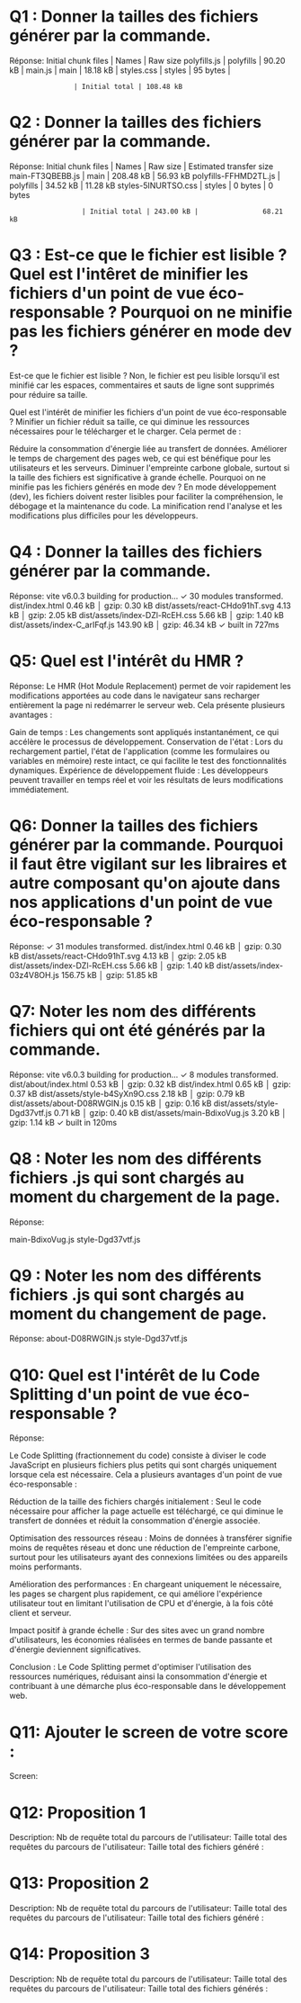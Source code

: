 # Q1 : Donner la tailles des fichiers générer par la commande.
Réponse:
Initial chunk files | Names         |  Raw size
polyfills.js        | polyfills     |  90.20 kB | 
main.js             | main          |  18.18 kB | 
styles.css          | styles        |  95 bytes | 

                    | Initial total | 108.48 kB

# Q2 : Donner la tailles des fichiers générer par la commande.
Réponse:
Initial chunk files   | Names         |  Raw size | Estimated transfer size
main-FT3QBEBB.js      | main          | 208.48 kB |                56.93 kB
polyfills-FFHMD2TL.js | polyfills     |  34.52 kB |                11.28 kB
styles-5INURTSO.css   | styles        |   0 bytes |                 0 bytes

                      | Initial total | 243.00 kB |                68.21 kB

# Q3 : Est-ce que le fichier est lisible ? Quel est l'intêret de minifier les fichiers d'un point de vue éco-responsable ? Pourquoi on ne minifie pas les fichiers générer en mode dev ?
Est-ce que le fichier est lisible ?
Non, le fichier est peu lisible lorsqu'il est minifié car les espaces, commentaires et sauts de ligne sont supprimés pour réduire sa taille.

Quel est l'intérêt de minifier les fichiers d'un point de vue éco-responsable ?
Minifier un fichier réduit sa taille, ce qui diminue les ressources nécessaires pour le télécharger et le charger. Cela permet de :

Réduire la consommation d'énergie liée au transfert de données.
Améliorer le temps de chargement des pages web, ce qui est bénéfique pour les utilisateurs et les serveurs.
Diminuer l'empreinte carbone globale, surtout si la taille des fichiers est significative à grande échelle.
Pourquoi on ne minifie pas les fichiers générés en mode dev ?
En mode développement (dev), les fichiers doivent rester lisibles pour faciliter la compréhension, le débogage et la maintenance du code. La minification rend l'analyse et les modifications plus difficiles pour les développeurs.

# Q4 : Donner la tailles des fichiers générer par la commande.
Réponse:
vite v6.0.3 building for production...
✓ 30 modules transformed.
dist/index.html                   0.46 kB │ gzip:  0.30 kB
dist/assets/react-CHdo91hT.svg    4.13 kB │ gzip:  2.05 kB
dist/assets/index-DZl-RcEH.css    5.66 kB │ gzip:  1.40 kB
dist/assets/index-C_arIFqf.js   143.90 kB │ gzip: 46.34 kB
✓ built in 727ms

# Q5: Quel est l'intérêt du HMR ?
Réponse:
Le HMR (Hot Module Replacement) permet de voir rapidement les modifications apportées au code dans le navigateur sans recharger entièrement la page ni redémarrer le serveur web. Cela présente plusieurs avantages :

Gain de temps : Les changements sont appliqués instantanément, ce qui accélère le processus de développement.
Conservation de l'état : Lors du rechargement partiel, l'état de l'application (comme les formulaires ou variables en mémoire) reste intact, ce qui facilite le test des fonctionnalités dynamiques.
Expérience de développement fluide : Les développeurs peuvent travailler en temps réel et voir les résultats de leurs modifications immédiatement.

# Q6: Donner la tailles des fichiers générer par la commande. Pourquoi il faut être vigilant sur les libraires et autre composant qu'on ajoute dans nos applications d'un point de vue éco-responsable ?
Réponse:
✓ 31 modules transformed.
dist/index.html                   0.46 kB │ gzip:  0.30 kB
dist/assets/react-CHdo91hT.svg    4.13 kB │ gzip:  2.05 kB
dist/assets/index-DZl-RcEH.css    5.66 kB │ gzip:  1.40 kB
dist/assets/index-03z4V8OH.js   156.75 kB │ gzip: 51.85 kB

# Q7: Noter les nom des différents fichiers qui ont été générés par la commande.
Réponse:
vite v6.0.3 building for production...
✓ 8 modules transformed.
dist/about/index.html           0.53 kB │ gzip: 0.32 kB
dist/index.html                 0.65 kB │ gzip: 0.37 kB
dist/assets/style-b4SyXn9O.css  2.18 kB │ gzip: 0.79 kB
dist/assets/about-D08RWGIN.js   0.15 kB │ gzip: 0.16 kB
dist/assets/style-Dgd37vtf.js   0.71 kB │ gzip: 0.40 kB
dist/assets/main-BdixoVug.js    3.20 kB │ gzip: 1.14 kB
✓ built in 120ms

# Q8 : Noter les nom des différents fichiers .js qui sont chargés au moment du chargement de la page.
Réponse:

main-BdixoVug.js
style-Dgd37vtf.js

# Q9 : Noter les nom des différents fichiers .js qui sont chargés au moment du changement de page.
Réponse:
about-D08RWGIN.js
style-Dgd37vtf.js

# Q10: Quel est l'intérêt de lu Code Splitting d'un point de vue éco-responsable ?
Réponse:

Le Code Splitting (fractionnement du code) consiste à diviser le code JavaScript en plusieurs fichiers plus petits qui sont chargés uniquement lorsque cela est nécessaire. Cela a plusieurs avantages d'un point de vue éco-responsable :

Réduction de la taille des fichiers chargés initialement :
Seul le code nécessaire pour afficher la page actuelle est téléchargé, ce qui diminue le transfert de données et réduit la consommation d'énergie associée.

Optimisation des ressources réseau :
Moins de données à transférer signifie moins de requêtes réseau et donc une réduction de l'empreinte carbone, surtout pour les utilisateurs ayant des connexions limitées ou des appareils moins performants.

Amélioration des performances :
En chargeant uniquement le nécessaire, les pages se chargent plus rapidement, ce qui améliore l'expérience utilisateur tout en limitant l'utilisation de CPU et d'énergie, à la fois côté client et serveur.

Impact positif à grande échelle :
Sur des sites avec un grand nombre d'utilisateurs, les économies réalisées en termes de bande passante et d'énergie deviennent significatives.

Conclusion : Le Code Splitting permet d'optimiser l'utilisation des ressources numériques, réduisant ainsi la consommation d'énergie et contribuant à une démarche plus éco-responsable dans le développement web.

# Q11: Ajouter le screen de votre score :
Screen:


# Q12:  Proposition 1
Description:
Nb de requête total du parcours de l'utilisateur:
Taille total des requêtes du parcours de l'utilisateur:
Taille total des fichiers généré :

# Q13:  Proposition 2
Description:
Nb de requête total du parcours de l'utilisateur:
Taille total des requêtes du parcours de l'utilisateur:
Taille total des fichiers généré :

# Q14:  Proposition 3
Description:
Nb de requête total du parcours de l'utilisateur:
Taille total des requêtes du parcours de l'utilisateur:
Taille total des fichiers générés :